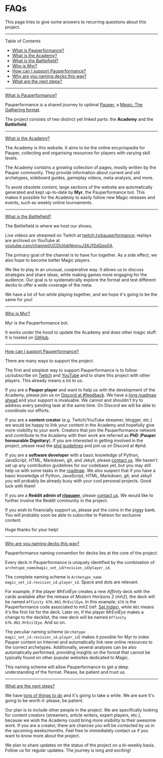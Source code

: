 # FAQs

This page tries to give some answers to recurring questions about this project.

---
Table of Contents

* [What is Pauperformance?](#what-is-pauperformance)
* [What is the Academy?](#what-is-the-academy)
* [What is the Battlefield?](#what-is-the-battlefield)
* [Who is Myr?](#who-is-myr)
* [How can I support Pauperformance?](#how-can-i-support-pauperformance)
* [Why are you naming decks this way?](#why-are-you-naming-decks-this-way)
* [What are the next steps?](#what-are-the-next-steps)

---

[What is Pauperformance?](#what-is-pauperformance)

Pauperformance is a shared journey to optimal [Pauper](https://magic.wizards.com/formats/pauper), a [Magic: The Gathering format](https://magic.wizards.com/).

The project consists of two distinct yet linked parts: the **Academy** and the **Battlefield**.


---
[What is the Academy?](#what-is-the-academy)

The Academy is this website.
It aims to be the online encyclopedia for Pauper, collecting and organising resources for players with varying skill levels.

The Academy contains a growing collection of pages, mostly written by the Pauper community.
They provide information about current and old archetypes, sideboard guides, gameplay videos, meta analysis, and more.

To avoid obsolete content, large sections of the website are automatically generated and kept up-to-date by **Myr**, the Pauperformance bot.
This makes it possible for the Academy to easily follow new Magic releases and events, such as weekly online tournaments.


---
[What is the Battlefield?](#what-is-the-battlefield)

The Battlefield is where we host our shows.

Live videos are streamed on Twitch at [twitch.tv/pauperformance](https://www.twitch.tv/pauperformance); replays are archived on YouTube at [youtube.com/channel/UCDUiIskNnmuJ3XJ1SdQqs0A](https://www.youtube.com/channel/UCDUiIskNnmuJ3XJ1SdQqs0A).

The primary goal of the channel is to have fun together.
As a side effect, we also hope to become better Magic players.

We like to play in an unusual, cooperative way.
It allows us to discuss strategies and share ideas, while making games more engaging for the audience.
Our goal is to systematically explore the format and test different decks to offer a wide coverage of the meta.

We have a lot of fun while playing together, and we hope it's going to be the same for you!


---
[Who is Myr?](#who-is-myr)

Myr is the Pauperformance bot.

It works under the hood to update the Academy and does other magic stuff.
It is hosted on [GitHub](https://github.com/Pauperformance/pauperformance-bot).


---
[How can I support Pauperformance?](#how-can-i-support-pauperformance)

There are many ways to support the project.

The first and simplest way to support Pauperformance is to follow us/subscribe on [Twitch](https://www.twitch.tv/pauperformance) and [YouTube](https://www.youtube.com/channel/UCDUiIskNnmuJ3XJ1SdQqs0A) and to share this project with other players. This already means a lot to us.

If you are a **Pauper player** and want to help us with the development of the Academy, please join us on [Discord at #feedback](https://discord.gg/2fHG8DTA3R).
We have a [long roadmap ahead](https://trello.com/b/EtDX4rhf/roadmap) and your support is invaluable.
We cannot and shouldn't try to address every pending task at the same time.
On Discord we will be able to coordinate our efforts.

If you are a **content creator** (e.g. Twitch/YouTube streamer, blogger, etc.) we would be happy to link your content in the Academy and hopefully give more visibility to your work.
Creators that join the Pauperformance network and contribute to the Academy with their work are referred as **PhD** (**Pauper honourable Dignitary**).
If you are interested in getting involved in the project, please read the [phd guidelines](TODO.md) and join us on Discord at #phd.

If you are a **software developer** with a basic knowledge of Python, JavaScript, HTML, Markdown, git, and Jekyll, please [contact us](contact.html).
We haven't set up any contribution guidelines for our codebase yet, but you may still help us with some tasks in the [roadmap](https://trello.com/b/EtDX4rhf/roadmap).
We also suspect that if you have a basic knowledge of Python, JavaScript, HTML, Markdown, git, and Jekyll you will probably be already busy with your cool personal projects.
Good luck with them!

If you are a **Reddit admin of [r/pauper](https://www.reddit.com/r/Pauper/)**, please [contact us](contact.html).
We would like to further involve the Reddit community in the project.

If you wish to financially support us, please put the coins in the piggy bank.
You will probably soon be able to subscribe to Patreon for exclusive content.

Huge thanks for your help!


---
[Why are you naming decks this way?](#why-are-you-naming-decks-this-way)

Pauperformance naming convention for decks lies at the core of the project.

Every deck in Pauperformance is uniquely identified by the combination of: `archetype_name`/`magic_set_id`/`revision_id`/`player_id`.

The complete naming scheme is `Archetype_name magic_set_id.revision_id.player_id`.
Space and dots are relevant.

For example, if the player *MrEvilEye* creates a new *Affinity* deck with the cards available after the release of *Modern Horizons 2 (mh2)*, the deck will be named `Affinity 676.001.MrEvilEye`.
In this example, `676` is the Pauperformance code associated to mh2 (ref: [Set Index](set_index.html)), while `001` means it's the first list for the deck. 
Later on, if the player *MrEvilEye* makes a change to the decklist, the new deck will be named `Affinity 676.002.MrEvilEye`. And so on.

The peculiar naming scheme (`Archetype magic_set_id.revision_id.player_id`) makes it possible for Myr to index Pauper content on Internet and automatically link new online resources to the correct archetypes.
Additionally, several analyses can be also automatically performed, providing insights on the format that cannot be typically found on other popular websites dedicated to Magic.

This naming scheme will allow Pauperformance to get a deep understanding of the format.
Please, be patient and trust us.

---
[What are the next steps?](#what-are-the-next-steps)

We have [tons of things to do](https://trello.com/b/EtDX4rhf/roadmap) and it's going to take a while.
We are sure it's going to be worth it: please, be patient.

Our plan is to include other people in the project.
We are specifically looking for content creators (streamers, article writers, expert players, etc.), because we wish the Academy could bring more visibility to their awesome work.
If you are a creator, there are chances you will be contacted by us in the upcoming weeks/months.
Feel free to immediately contact us if you want to know more about the project.

We plan to share updates on the status of the project on a bi-weekly basis.
Follow us for regular updates.
The journey is long and exciting!

